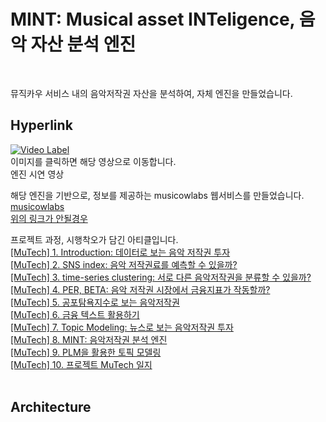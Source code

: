 # MINT: Musical asset INTeligence, 음악 자산 분석 엔진
<br/>


뮤직카우 서비스 내의 음악저작권 자산을 분석하여, 자체 엔진을 만들었습니다.

## Hyperlink

[![Video Label](http://img.youtube.com/vi/3dWhwRV1Kvc/0.jpg)](https://youtu.be/3dWhwRV1Kvc)<br/>
이미지를 클릭하면 해당 영상으로 이동합니다.<br/>
엔진 시연 영상<br/>


해당 엔진을 기반으로, 정보를 제공하는 musicowlabs 웹서비스를 만들었습니다.<br/>
[musicowlabs](https://musicowlabs.com)<br/>
[위의 링크가 안될경우](https://3.39.149.157/)<br/>

프로젝트 과정, 시행착오가 담긴 아티클입니다.<br/>
[[MuTech] 1. Introduction: 데이터로 보는 음악 저작권 투자](https://jaealways.tistory.com/25)<br/>
[[MuTech] 2. SNS index: 음악 저작권료를 예측할 수 있을까?](https://jaealways.tistory.com/38)<br/>
[[MuTech] 3. time-series clustering: 서로 다른 음악저작권을 분류할 수 있을까?](https://jaealways.tistory.com/42)<br/>
[[MuTech] 4. PER, BETA: 음악 저작권 시장에서 금융지표가 작동할까?](https://jaealways.tistory.com/77)<br/>
[[MuTech] 5. 공포탐욕지수로 보는 음악저작권](https://jaealways.tistory.com/88)<br/>
[[MuTech] 6. 금융 텍스트 활용하기](https://jaealways.tistory.com/92)<br/>
[[MuTech] 7. Topic Modeling: 뉴스로 보는 음악저작권 투자](https://jaealways.tistory.com/96)<br/>
[[MuTech] 8. MINT: 음악저작권 분석 엔진](https://jaealways.tistory.com/103)<br/>
[[MuTech] 9. PLM을 활용한 토픽 모델링](https://jaealways.tistory.com/115)<br/>
[[MuTech] 10. 프로젝트 MuTech 일지](https://jaealways.tistory.com/116)<br/>
<br/>

## Architecture
